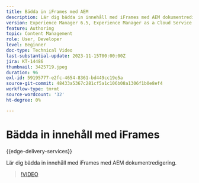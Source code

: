 ```yaml
---
title: Bädda in iFrames med AEM
description: Lär dig bädda in innehåll med iFrames med AEM dokumentredigering.
version: Experience Manager 6.5, Experience Manager as a Cloud Service
feature: Authoring
topic: Content Management
role: User, Developer
level: Beginner
doc-type: Technical Video
last-substantial-update: 2023-11-15T00:00:00Z
jira: KT-14486
thumbnail: 3425719.jpeg
duration: 96
exl-id: 59195777-e2fc-4654-8361-bd449cc19e5a
source-git-commit: 48433a5367c281cf5a1c106b08a1306f1b0e8ef4
workflow-type: tm+mt
source-wordcount: '32'
ht-degree: 0%

---
```


# Bädda in innehåll med iFrames

{{edge-delivery-services}}

Lär dig bädda in innehåll med iFrames med AEM dokumentredigering.

>[!VIDEO](https://video.tv.adobe.com/v/3438393/?learn=on&captions=swe)
